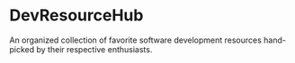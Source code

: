# DevResourceHub
An organized collection of favorite software development resources hand-picked by their respective enthusiasts. 
